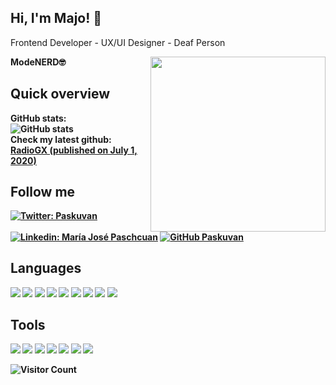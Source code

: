 <h2> Hi, I'm Majo! 🚀</h2>
<p>Frontend Developer - UX/UI Designer - Deaf Person </p>
<b>ModeNERD<b>🤓
 <img align='right' src="https://paskuvan.us/assets/images/character01.jpg" width="280" height="auto">

## Quick overview
GitHub stats:  
 ![GitHub stats](https://github-readme-stats.vercel.app/api?username=paskuvan&show_icons=true&theme=synthwave) <br>
Check my latest github: <a class="post" href="https://github.com/paskuvan/radiogx">RadioGX (published on July 1, 2020)</a>

## Follow me

[![Twitter: Paskuvan ](https://img.shields.io/twitter/follow/paskuvan?style=social)](https://twitter.com/paskuvan)
[![Linkedin: María José Paschcuan](https://img.shields.io/badge/-paskuvan-blue?style=flat-square&logo=Linkedin&logoColor=white&link=https://www.linkedin.com/in/paskuvan/)](https://www.linkedin.com/in/paskuvan/)
[![GitHub Paskuvan](https://img.shields.io/github/followers/paskuvan?label=follow&style=social)](https://github.com/paskuvan)

## Languages
<p align="left">
    <img src="https://img.shields.io/badge/HTML5-OK-orange?style=for-the-badge&logo=html5"/>
<img src="https://img.shields.io/badge/CSS3-OK-blue?style=for-the-badge&logo=css3"/>
<img src="https://img.shields.io/badge/Javascript-OK-yellow?style=for-the-badge&logo=javascript"/>
<img src="https://img.shields.io/badge/Jquery-OK-0769AD?style=for-the-badge&logo=jquery"/>
<img src="https://img.shields.io/badge/PHP-OK-777BB4?style=for-the-badge&logo=php"/>
<img src="https://img.shields.io/badge/Ruby-OK-CC342D?style=for-the-badge&logo=ruby"/>
<img src="https://img.shields.io/badge/RoR-OK-CC0000?style=for-the-badge&logo=rubyonrails"/>
<img src="https://img.shields.io/badge/Bootstrap-OK-563D7C?style=for-the-badge&logo=bootstrap"/>
<img src="https://img.shields.io/badge/Git-OK-F05032?style=for-the-badge&logo=git"/>
</p>

## Tools
<p align="left">
  <img src="https://img.shields.io/badge/Illustrator-OK-F37021?style=for-the-badge&logo=adobe-illustrator"/>
<img src="https://img.shields.io/badge/Sketch-OK-adobeillustrator?style=for-the-badge&logo=sketch"/>
<img src="https://img.shields.io/badge/Trello-OK-0079BF?style=for-the-badge&logo=trello"/>
<img src="https://img.shields.io/badge/Photoshop-OK-26C9FF?style=for-the-badge&logo=adobe-photoshop"/>
<img src="https://img.shields.io/badge/Code-OK-007ACC?style=for-the-badge&logo=visual-studio-code"/>
<img src="https://img.shields.io/badge/iOs-OK-000000?style=for-the-badge&logo=ios"/>
<img src="https://img.shields.io/badge/Github-OK-181717?style=for-the-badge&logo=github"/>
 
</p>

![Visitor Count](https://profile-counter.glitch.me/paskuvan/count.svg)
